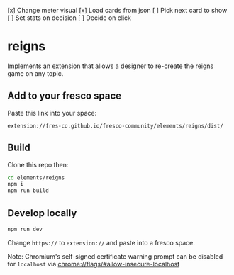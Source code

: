 [x] Change meter visual
[x] Load cards from json
[ ] Pick next card to show
[ ] Set stats on decision
[ ] Decide on click

# reigns

Implements an extension that allows a designer to re-create the reigns game on any topic.

## Add to your fresco space

Paste this link into your space:

```
extension://fres-co.github.io/fresco-community/elements/reigns/dist/
```

## Build

Clone this repo then:

```bash
cd elements/reigns
npm i
npm run build
```

## Develop locally

```bash
npm run dev
```

Change `https://` to `extension://` and paste into a fresco space.

Note: Chromium's self-signed certificate warning prompt can be disabled for `localhost` via <chrome://flags/#allow-insecure-localhost>
